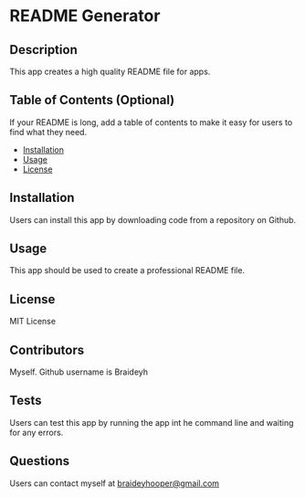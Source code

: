 # README Generator

  ## Description
  
  This app creates a high quality README file for apps.

  ## Table of Contents (Optional)
  
  If your README is long, add a table of contents to make it easy for users to find what they need.
  
  - [Installation](#installation)
  - [Usage](#usage)
  - [License](#license)
  
  ## Installation
  
  Users can install this app by downloading code from a repository on Github.

  ## Usage
  
  This app should be used to create a professional README file.
  
  ## License
  
  MIT License
  
  ## Contributors
  
  Myself. Github username is Braideyh

  ## Tests
  
  Users can test this app by running the app int he command line and waiting for any errors.

  ## Questions

  Users can contact myself at braideyhooper@gmail.com

